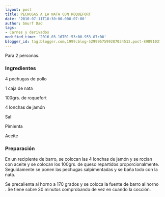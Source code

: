 ```yaml
---
layout: post
title: PECHUGAS A LA NATA CON ROQUEFORT
date: '2010-07-11T18:30:00.000-07:00'
author: Smurf Dad
tags:
- Carnes y derivados
modified_time: '2016-03-16T01:53:00.953-07:00'
blogger_id: tag:blogger.com,1999:blog-5299957599287034512.post-8989103733554511598
---
```


Para 2 personas.

<h3>Ingredientes</h3>

4 pechugas de pollo

1 caja de nata

100grs. de roquefort

4 lonchas de jamón

Sal

Pimienta

Aceite

<h3>Preparación</h3>

En un recipiente de barro, se colocan las 4 lonchas de jamón y se rocían con aceite y se colocan los 100grs. de queso repartidos proporcionalmente. Seguidamente se ponen las pechugas salpimentadas y se baña todo con la nata.

Se precalienta al horno a 170 grados y se coloca la fuente de barro al horno . Se tiene sobre 30 minutos comprobando de vez en cuando la cocción.


